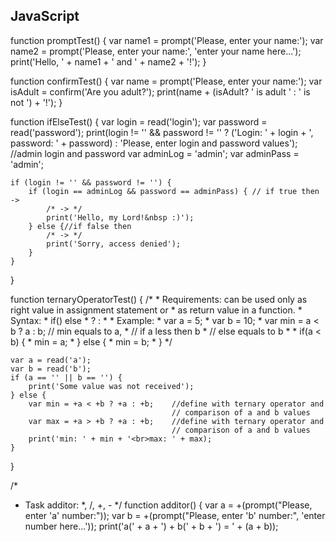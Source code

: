 ## JavaScript





function promptTest() {
    var name1 = prompt('Please, enter your name:');
    var name2 = prompt('Please, enter your name:',
                        'enter your name here...');
    print('Hello, ' + name1 + ' and ' + name2 + '!');
}

function confirmTest() {
    var name = prompt('Please, enter your name:');
    var isAdult = confirm('Are you adult?');
    print(name + (isAdult? ' is adult ' : ' is not ') + '!');
}


function ifElseTest() {
    var login = read('login');
    var password = read('password');
    print(login != '' && password != ''
        ? ('Login: ' + login + ', password: ' + password)
        : 'Please, enter login and password values');
    //admin login and password
    var adminLog = 'admin';
    var adminPass = 'admin';

    if (login != '' && password != '') {
        if (login == adminLog && password == adminPass) { // if true then ->
            /* -> */
            print('Hello, my Lord!&nbsp :)');
        } else {//if false then
            /* -> */
            print('Sorry, access denied');
        }
    }
}

function ternaryOperatorTest() {
    /*
     * Requirements: can be used only as right value in assignment statement or
     *               as return value in a function.
     * Syntax:
     *              if()                    else
     *          <condition> ? <if true> : <if false>
     *
     * Example:
     *      var a = 5;
     *      var b = 10;
     *      var min = a < b ? a : b; // min equals to a,
     *                               // if a less then b
     *                               // else equals to b
     *
     *              if(a < b) {
     *                 min = a;
     *              } else {
     *                 min = b;
     *              }
     */

    var a = read('a');
    var b = read('b');
    if (a == '' || b == '') {
        print('Some value was not received');
    } else {
        var min = +a < +b ? +a : +b;    //define with ternary operator and
                                        // comparison of a and b values
        var max = +a > +b ? +a : +b;    //define with ternary operator and
                                        // comparison of a and b values
        print('min: ' + min + '<br>max: ' + max);
    }
}

/*
* Task additor: *, /, +, -
 */
function additor() {
    var a = +(prompt("Please, enter 'a' number:"));
    var b = +(prompt("Please, enter 'b' number:",
                    'enter number here...'));
    print('a(' + a + ') + b(' + b + ') = ' + (a + b));